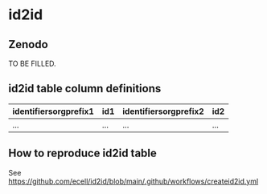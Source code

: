 # id2id

## Zenodo

TO BE FILLED.

## id2id table column definitions

| identifiersorgprefix1 | id1 | identifiersorgprefix2 | id2 |
|-----------------------|-----|-----------------------|-----|
| ...                   | ... | ...                   | ... |

## How to reproduce id2id table

See https://github.com/ecell/id2id/blob/main/.github/workflows/createid2id.yml
